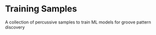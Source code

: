 # Training Samples

A collection of percussive samples to train ML models for groove pattern discovery

